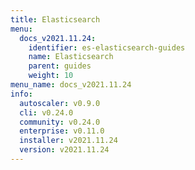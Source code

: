 ```yaml
---
title: Elasticsearch
menu:
  docs_v2021.11.24:
    identifier: es-elasticsearch-guides
    name: Elasticsearch
    parent: guides
    weight: 10
menu_name: docs_v2021.11.24
info:
  autoscaler: v0.9.0
  cli: v0.24.0
  community: v0.24.0
  enterprise: v0.11.0
  installer: v2021.11.24
  version: v2021.11.24
---
```


